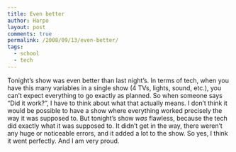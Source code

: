 ```yaml
---
title: Even better
author: Harpo
layout: post
comments: true
permalink: /2008/09/13/even-better/
tags:
  - school
  - tech
---
```

Tonight&#8217;s show was even better than last night&#8217;s. In terms of tech, when you have this many variables in a single show (4 TVs, lights, sound, etc.), you can&#8217;t expect everything to go exactly as planned. So when someone says &#8220;Did it work?&#8221;, I have to think about what that actually means. I don&#8217;t think it would be possible to have a show where everything worked precisely the way it was supposed to. But tonight&#8217;s show *was* flawless, because the tech did exactly what it was supposed to. It didn&#8217;t get in the way, there weren&#8217;t any huge or noticeable errors, and it added a lot to the show. So yes, I think it went perfectly. And I am very proud.